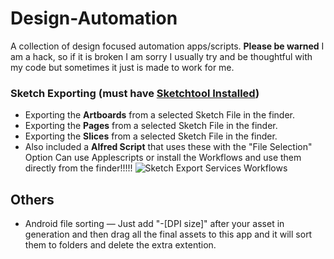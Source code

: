 Design-Automation
=================

A collection of design focused automation apps/scripts. **Please be warned** I am a hack, so if it is broken I am sorry I usually try and be thoughtful with my code but sometimes it just is made to work for me.

### Sketch Exporting (must have [Sketchtool Installed](http://bohemiancoding.com/sketch/tool/))
* Exporting the **Artboards** from a selected Sketch File in the finder.
* Exporting the **Pages** from a selected Sketch File in the finder.
* Exporting the **Slices** from a selected Sketch File in the finder.
* Also included a **Alfred Script** that uses these with the "File Selection" Option
Can use Applescripts or install the Workflows and use them directly from the finder!!!!!
![Sketch Export Services Workflows](http://monosnap.com/image/88B9kA3QFmW2WXHzuVH7FLitrsOj13.png)

## Others
* Android file sorting — Just add "-[DPI size]" after your asset in generation and then drag all the final assets to this app and it will sort them to folders and delete the extra extention.
